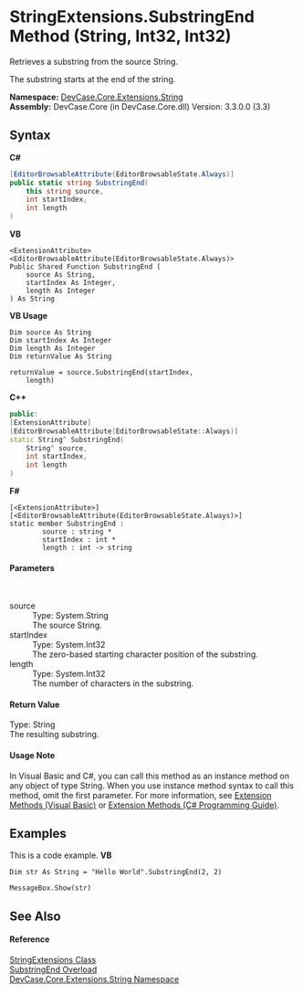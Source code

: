 # StringExtensions.SubstringEnd Method (String, Int32, Int32)
 

Retrieves a substring from the source String. 

 The substring starts at the end of the string.

**Namespace:**&nbsp;<a href="N_DevCase_Core_Extensions_String">DevCase.Core.Extensions.String</a><br />**Assembly:**&nbsp;DevCase.Core (in DevCase.Core.dll) Version: 3.3.0.0 (3.3)

## Syntax

**C#**<br />
``` C#
[EditorBrowsableAttribute(EditorBrowsableState.Always)]
public static string SubstringEnd(
	this string source,
	int startIndex,
	int length
)
```

**VB**<br />
``` VB
<ExtensionAttribute>
<EditorBrowsableAttribute(EditorBrowsableState.Always)>
Public Shared Function SubstringEnd ( 
	source As String,
	startIndex As Integer,
	length As Integer
) As String
```

**VB Usage**<br />
``` VB Usage
Dim source As String
Dim startIndex As Integer
Dim length As Integer
Dim returnValue As String

returnValue = source.SubstringEnd(startIndex, 
	length)
```

**C++**<br />
``` C++
public:
[ExtensionAttribute]
[EditorBrowsableAttribute(EditorBrowsableState::Always)]
static String^ SubstringEnd(
	String^ source, 
	int startIndex, 
	int length
)
```

**F#**<br />
``` F#
[<ExtensionAttribute>]
[<EditorBrowsableAttribute(EditorBrowsableState.Always)>]
static member SubstringEnd : 
        source : string * 
        startIndex : int * 
        length : int -> string 

```


#### Parameters
&nbsp;<dl><dt>source</dt><dd>Type: System.String<br />The source String.</dd><dt>startIndex</dt><dd>Type: System.Int32<br />The zero-based starting character position of the substring.</dd><dt>length</dt><dd>Type: System.Int32<br />The number of characters in the substring.</dd></dl>

#### Return Value
Type: String<br />The resulting substring.

#### Usage Note
In Visual Basic and C#, you can call this method as an instance method on any object of type String. When you use instance method syntax to call this method, omit the first parameter. For more information, see <a href="https://docs.microsoft.com/dotnet/visual-basic/programming-guide/language-features/procedures/extension-methods">Extension Methods (Visual Basic)</a> or <a href="https://docs.microsoft.com/dotnet/csharp/programming-guide/classes-and-structs/extension-methods">Extension Methods (C# Programming Guide)</a>.

## Examples
This is a code example. 
**VB**<br />
``` VB
Dim str As String = "Hello World".SubstringEnd(2, 2)

MessageBox.Show(str)
```


## See Also


#### Reference
<a href="T_DevCase_Core_Extensions_String_StringExtensions">StringExtensions Class</a><br /><a href="Overload_DevCase_Core_Extensions_String_StringExtensions_SubstringEnd">SubstringEnd Overload</a><br /><a href="N_DevCase_Core_Extensions_String">DevCase.Core.Extensions.String Namespace</a><br />